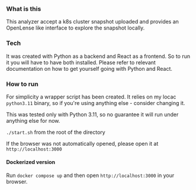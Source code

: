 ### What is this

This analyzer accept a k8s cluster snapshot uploaded and provides an OpenLense like interface to explore the snapshot locally.

### Tech 
It was created with Python as a backend and React as a frontend. So to run it you will have to have both installed. Please refer to relevant documentation on how to get yourself going with Python and React.

### How to run
For simplicity a wrapper script has been created. It relies on my locac `python3.11` binary, so if you're using anything else - consider changing it. 

This was tested only with Python 3.11, so no guarantee it will run under anything else for now.

`./start.sh` from the root of the directory

If the browser was not automatically opened, please open it at `http://localhost:3000`

#### Dockerized version

Run `docker compose up` and then open `http://localhost:3000` in your browser.
